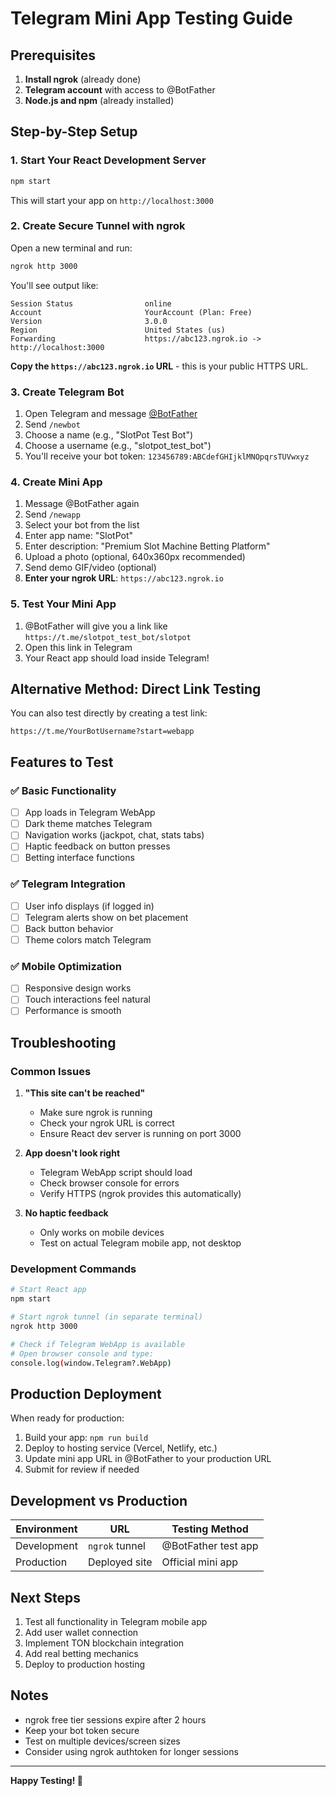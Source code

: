 # Telegram Mini App Testing Guide

## Prerequisites

1. **Install ngrok** (already done)
2. **Telegram account** with access to @BotFather
3. **Node.js and npm** (already installed)

## Step-by-Step Setup

### 1. Start Your React Development Server

```bash
npm start
```

This will start your app on `http://localhost:3000`

### 2. Create Secure Tunnel with ngrok

Open a new terminal and run:

```bash
ngrok http 3000
```

You'll see output like:
```
Session Status                online
Account                       YourAccount (Plan: Free)
Version                       3.0.0
Region                        United States (us)
Forwarding                    https://abc123.ngrok.io -> http://localhost:3000
```

**Copy the `https://abc123.ngrok.io` URL** - this is your public HTTPS URL.

### 3. Create Telegram Bot

1. Open Telegram and message [@BotFather](https://t.me/botfather)
2. Send `/newbot`
3. Choose a name (e.g., "SlotPot Test Bot")
4. Choose a username (e.g., "slotpot_test_bot")
5. You'll receive your bot token: `123456789:ABCdefGHIjklMNOpqrsTUVwxyz`

### 4. Create Mini App

1. Message @BotFather again
2. Send `/newapp`
3. Select your bot from the list
4. Enter app name: "SlotPot"
5. Enter description: "Premium Slot Machine Betting Platform"
6. Upload a photo (optional, 640x360px recommended)
7. Send demo GIF/video (optional)
8. **Enter your ngrok URL**: `https://abc123.ngrok.io`

### 5. Test Your Mini App

1. @BotFather will give you a link like `https://t.me/slotpot_test_bot/slotpot`
2. Open this link in Telegram
3. Your React app should load inside Telegram!

## Alternative Method: Direct Link Testing

You can also test directly by creating a test link:

```
https://t.me/YourBotUsername?start=webapp
```

## Features to Test

### ✅ Basic Functionality
- [ ] App loads in Telegram WebApp
- [ ] Dark theme matches Telegram
- [ ] Navigation works (jackpot, chat, stats tabs)
- [ ] Haptic feedback on button presses
- [ ] Betting interface functions

### ✅ Telegram Integration
- [ ] User info displays (if logged in)
- [ ] Telegram alerts show on bet placement
- [ ] Back button behavior
- [ ] Theme colors match Telegram

### ✅ Mobile Optimization
- [ ] Responsive design works
- [ ] Touch interactions feel natural
- [ ] Performance is smooth

## Troubleshooting

### Common Issues

1. **"This site can't be reached"**
   - Make sure ngrok is running
   - Check your ngrok URL is correct
   - Ensure React dev server is running on port 3000

2. **App doesn't look right**
   - Telegram WebApp script should load
   - Check browser console for errors
   - Verify HTTPS (ngrok provides this automatically)

3. **No haptic feedback**
   - Only works on mobile devices
   - Test on actual Telegram mobile app, not desktop

### Development Commands

```bash
# Start React app
npm start

# Start ngrok tunnel (in separate terminal)
ngrok http 3000

# Check if Telegram WebApp is available
# Open browser console and type:
console.log(window.Telegram?.WebApp)
```

## Production Deployment

When ready for production:

1. Build your app: `npm run build`
2. Deploy to hosting service (Vercel, Netlify, etc.)
3. Update mini app URL in @BotFather to your production URL
4. Submit for review if needed

## Development vs Production

| Environment | URL | Testing Method |
|-------------|-----|----------------|
| Development | `ngrok` tunnel | @BotFather test app |
| Production | Deployed site | Official mini app |

## Next Steps

1. Test all functionality in Telegram mobile app
2. Add user wallet connection
3. Implement TON blockchain integration
4. Add real betting mechanics
5. Deploy to production hosting

## Notes

- ngrok free tier sessions expire after 2 hours
- Keep your bot token secure
- Test on multiple devices/screen sizes
- Consider using ngrok authtoken for longer sessions

---

**Happy Testing! 🎰** 